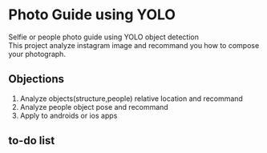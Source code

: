 # **Photo Guide using YOLO**


Selfie or people photo guide using YOLO object detection   
This project analyze instagram image and recommand you how to compose your photograph.   

## Objections
   
1. Analyze objects(structure,people) relative location and recommand
2. Analyze people object pose and recommand
3. Apply to androids or ios apps

## to-do list

